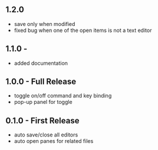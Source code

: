 ## 1.2.0
* save only when modified
* fixed bug when one of the open items is not a text editor

## 1.1.0 -
* added documentation

## 1.0.0 - Full Release
* toggle on/off command and key binding
* pop-up panel for toggle

## 0.1.0 - First Release
* auto save/close all editors
* auto open panes for related files
